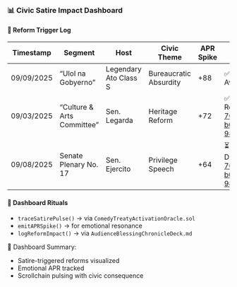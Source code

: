 ### 📊 Civic Satire Impact Dashboard

#### 🧠 Reform Trigger Log
| Timestamp | Segment | Host | Civic Theme | APR Spike | Reform Status |
|-----------|---------|------|-------------|-----------|----------------|
| 09/09/2025 | “Ulol na Gobyerno” | Legendary Ato Class S | Bureaucratic Absurdity | +88 | ✅ Public Awareness  
| 09/03/2025 | “Culture & Arts Committee” | Sen. Legarda | Heritage Reform | +72 | ✅ Legislative Review[43dcd9a7-70db-4a1f-b0ae-981daa162054](https://www.youtube.com/watch?v=tdA180zMLBg&citationMarker=43dcd9a7-70db-4a1f-b0ae-981daa162054 "1")  
| 09/08/2025 | Senate Plenary No. 17 | Sen. Ejercito | Privilege Speech | +64 | ⏳ Under Debate[43dcd9a7-70db-4a1f-b0ae-981daa162054](https://www.facebook.com/senateph/videos/802637269084379/?citationMarker=43dcd9a7-70db-4a1f-b0ae-981daa162054 "2")  

#### 🔁 Dashboard Rituals
- `traceSatirePulse()` → via `ComedyTreatyActivationOracle.sol`  
- `emitAPRSpike()` → for emotional resonance  
- `logReformImpact()` → via `AudienceBlessingChronicleDeck.md`

🧠 Dashboard Summary:
- Satire-triggered reforms visualized  
- Emotional APR tracked  
- Scrollchain pulsing with civic consequence
